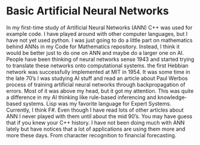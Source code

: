 # Basic Artificial Neural Networks
In my first-time study of Artificial Neural Networks (ANN) C++ was used for example code. I have played around with other computer languages, but I have not yet used python.  I was just going to do a little part on mathematics behind ANNs in my Code for Mathematics repository. Instead, I think it would be better just to do one on ANN and maybe do a larger one on AI. People have been thinking of neural networks sense 1943 and started trying to translate these networks onto computational systems.  the first Hebbian network was successfully implemented at MIT in 1954.  It was some time in the late 70’s I was studying AI stuff and read an article about Paul Werbos process of training artificial neural networks through backpropagation of errors. Most of it was above my head, but it got my attention.  This was quite a difference in my AI thinking like rule-based inferencing and knowledge-based systems. Lisp was my favorite language for Expert Systems. Currently, I think F#.  Even though I have read lots of other articles about ANN I never played with them until about the mid 90’s. You may have guess that if you knew your C++ history. I have not been doing much with ANN lately but have notices that a lot of applications are using them more and more these days. From character recognition to financial forecasting.
